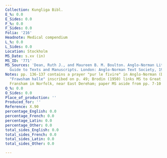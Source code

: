 ```yaml
---
Collection: Kungliga Bibl.
E_%: 0.0
E_Sides: 0.0
F_%: 0.0
F_Sides: 0.0
Folia: '216'
Headnote: Medical compendium
L_%: 0.0
L_Sides: 0.0
Location: Stockholm
MS_Date: s.xv (in)
MS_ID: '771'
MS_Sources: 'Dean, Ruth J., and Maureen B. M. Boulton. Anglo-Norman Literature: A
  Guide to Texts and Manuscripts. London: Anglo-Norman Text Society, 1999.'
Notes: pp. 136-137 contains a prayer "pur le fivire" in Anglo-Norman (Dean no. 440);
  "Frawsham halle" inscribed on p. 49; Brodin (1950) links MS to Great and Little
  Fransham in Norfolk, near East Dereham; paper MS aside from pp. 7-10 which are vellum
O_%: 0.0
O_Sides: 0.0
Place_of_production: ''
Produced_for: ''
Reference: X.90
percentage_English: 0.0
percentage_French: 0.0
percentage_Latin: 0.0
percentage_Other: 0.0
total_sides_English: 0.0
total_sides_French: 0.0
total_sides_Latin: 0.0
total_sides_Other: 0.0

---
```


